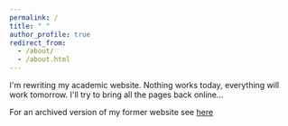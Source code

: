 ```yaml
---
permalink: /
title: " "
author_profile: true
redirect_from: 
  - /about/
  - /about.html
---
```


I'm rewriting my academic website. Nothing works today, everything will work tomorrow. I'll try to bring all the pages back online...

For an archived version of my former website see [here](https://web.archive.org/web/20250530003117/https://davidegerosa.com/)